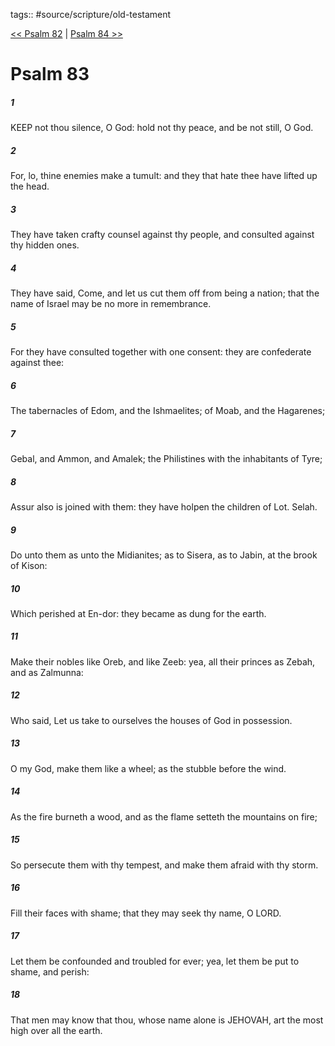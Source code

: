 tags:: #source/scripture/old-testament

[<< Psalm 82](/Old_Testament/19_Psalms/Psalm_82.md) | [Psalm 84 >>](/Old_Testament/19_Psalms/Psalm_84.md)

# Psalm 83

##### 1

KEEP not thou silence, O God: hold not thy peace, and be not still, O God.

##### 2

For, lo, thine enemies make a tumult: and they that hate thee have lifted up the head.

##### 3

They have taken crafty counsel against thy people, and consulted against thy hidden ones.

##### 4

They have said, Come, and let us cut them off from being a nation; that the name of Israel may be no more in remembrance.

##### 5

For they have consulted together with one consent: they are confederate against thee:

##### 6

The tabernacles of Edom, and the Ishmaelites; of Moab, and the Hagarenes;

##### 7

Gebal, and Ammon, and Amalek; the Philistines with the inhabitants of Tyre;

##### 8

Assur also is joined with them: they have holpen the children of Lot. Selah.

##### 9

Do unto them as unto the Midianites; as to Sisera, as to Jabin, at the brook of Kison:

##### 10

Which perished at En-dor: they became as dung for the earth.

##### 11

Make their nobles like Oreb, and like Zeeb: yea, all their princes as Zebah, and as Zalmunna:

##### 12

Who said, Let us take to ourselves the houses of God in possession.

##### 13

O my God, make them like a wheel; as the stubble before the wind.

##### 14

As the fire burneth a wood, and as the flame setteth the mountains on fire;

##### 15

So persecute them with thy tempest, and make them afraid with thy storm.

##### 16

Fill their faces with shame; that they may seek thy name, O LORD.

##### 17

Let them be confounded and troubled for ever; yea, let them be put to shame, and perish:

##### 18

That men may know that thou, whose name alone is JEHOVAH, art the most high over all the earth.
